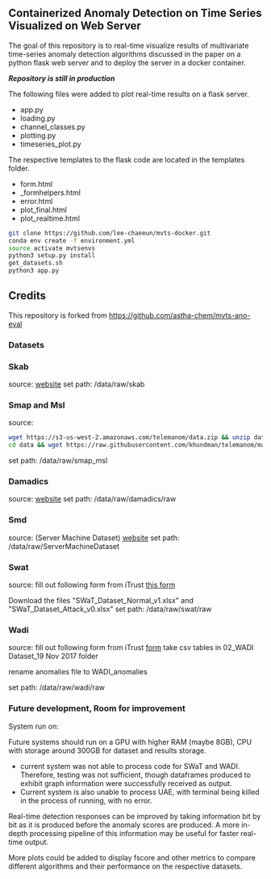 ## Containerized Anomaly Detection on Time Series Visualized on Web Server
The goal of this repository is to real-time visualize results of multivariate time-series anomaly detection algorithms discussed in the paper on a python flask web server and to deploy the server in a docker container. 

***Repository is still in production***

The following files were added to plot real-time results on a flask server. 
* app.py 
* loading.py
* channel_classes.py
* plotting.py
* timeseries_plot.py

The respective templates to the flask code are located in the templates folder. 
* form.html
* _formhelpers.html
* error.html
* plot_final.html
* plot_realtime.html

```bash
git clone https://github.com/lee-chaeeun/mvts-docker.git
conda env create -f environment.yml
source activate mvtsenvs
python3 setup.py install
get_datasets.sh
python3 app.py
```

## Credits
This repository is forked from https://github.com/astha-chem/mvts-ano-eval

### Datasets

### Skab
source: [website](https://www.kaggle.com/yuriykatser/skoltech-anomaly-benchmark-skab/version/1)
set path: <root-of-the-project>/data/raw/skab

### Smap and Msl

source: 
```bash
wget https://s3-us-west-2.amazonaws.com/telemanom/data.zip && unzip data.zip && rm data.zip
cd data && wget https://raw.githubusercontent.com/khundman/telemanom/master/labeled_anomalies.csv
```
set path: <root-of-the-project>/data/raw/smap_msl

### Damadics
source: [website](http://diag.mchtr.pw.edu.pl/damadics/)
set path: <root-of-the-project>/data/raw/damadics/raw

### Smd
source: (Server Machine Dataset) [website](https://github.com/NetManAIOps/OmniAnomaly/tree/master/ServerMachineDataset)
set path: <root-of-the-project>/data/raw/ServerMachineDataset 

### Swat
source: fill out following form from iTrust
[this form](https://docs.google.com/forms/d/e/1FAIpQLSfnbjv7ZnDNmV_5ge7OfUc_O_h5yUnj708TFL8dD3o3Yoj9Fw/viewform)

Download the files "SWaT_Dataset_Normal_v1.xlsx" and "SWaT_Dataset_Attack_v0.xlsx" 
set path: <root-of-the-project>/data/raw/swat/raw

### Wadi
source: fill out following form from iTrust
[form](https://docs.google.com/forms/d/e/1FAIpQLSfnbjv7ZnDNmV_5ge7OfUc_O_h5yUnj708TFL8dD3o3Yoj9Fw/viewform)
take csv tables in 02_WADI Dataset_19 Nov 2017 folder

rename anomalies file to WADI_anomalies

set path: <root-of-the-project>/data/raw/wadi/raw

### Future development, Room for improvement 

System run on: 

Future systems should run on a GPU with higher RAM (maybe 8GB), CPU with storage around 300GB for dataset and results storage. 
* current system was not able to process code for SWaT and WADI. Therefore, testing was not sufficient, though dataframes produced to exhibit graph information were successfully received as output. 
* Current system is also unable to process UAE, with terminal being killed in the process of running, with no error. 

Real-time detection responses can be improved by taking information bit by bit as it is produced before the anomaly scores are produced. A more in-depth processing pipeline of this information may be useful for faster real-time output. 

More plots could be added to display fscore and other metrics to compare different algorithms and their performance on the respective datasets. 



